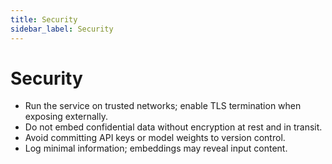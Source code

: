 ```yaml
---
title: Security
sidebar_label: Security
---
```


# Security

- Run the service on trusted networks; enable TLS termination when exposing externally.
- Do not embed confidential data without encryption at rest and in transit.
- Avoid committing API keys or model weights to version control.
- Log minimal information; embeddings may reveal input content.

